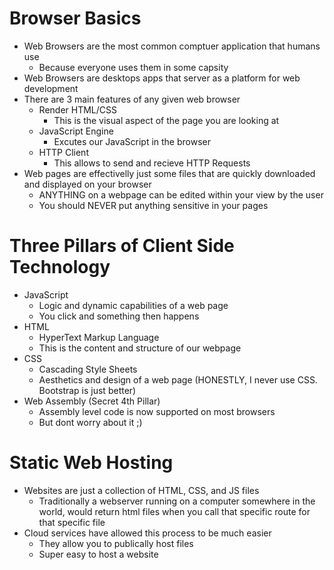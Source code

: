 # Browser Basics
- Web Browsers are the most common comptuer application that humans use
    - Because everyone uses them in some capsity
- Web Browsers are desktops apps that server as a platform for web development
- There are 3 main features of any given web browser
    - Render HTML/CSS
        - This is the visual aspect of the page you are looking at
    - JavaScript Engine
        - Excutes our JavaScript in the browser
    - HTTP Client
        - This allows to send and recieve HTTP Requests
- Web pages are effectivelly just some files that are quickly downloaded and displayed on your browser
    - ANYTHING on a webpage can be edited within your view by the user
    - You should NEVER put anything sensitive in your pages

# Three Pillars of Client Side Technology
- JavaScript
    - Logic and dynamic capabilities of a web page
    - You click and something then happens
- HTML
    - HyperText Markup Language
    - This is the content and structure of our webpage
- CSS
    - Cascading Style Sheets
    - Aesthetics and design of a web page (HONESTLY, I never use CSS. Bootstrap is just better)
- Web Assembly (Secret 4th Pillar)
    - Assembly level code is now supported on most browsers
    - But dont worry about it ;)

# Static Web Hosting
- Websites are just a collection of HTML, CSS, and JS files
    - Traditionally a webserver running on a computer somewhere in the world, would return html files when you call that specific route for that specific file
- Cloud services have allowed this process to be much easier
    - They allow you to publically host files
    - Super easy to host a website